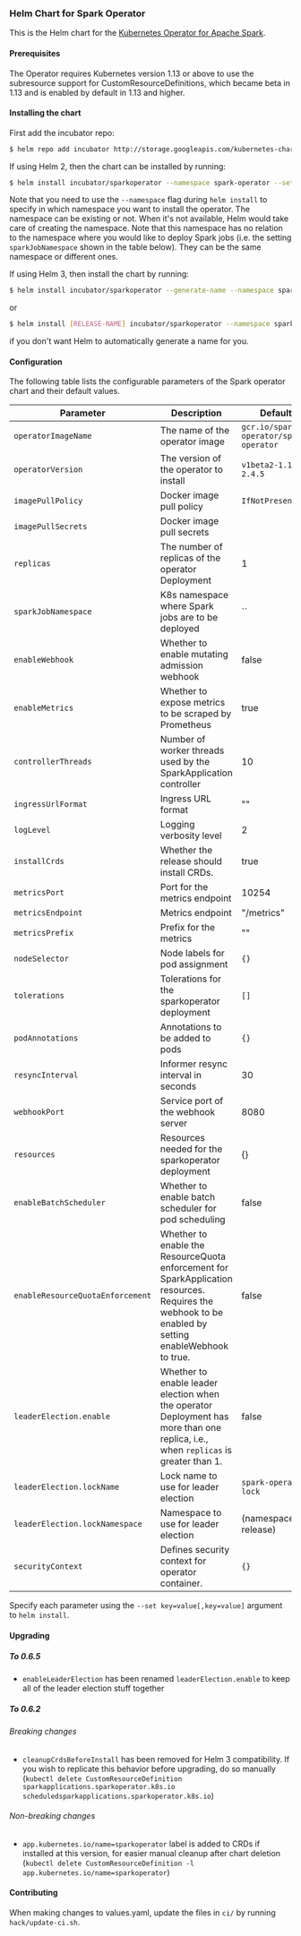 ### Helm Chart for Spark Operator

This is the Helm chart for the [Kubernetes Operator for Apache Spark](https://github.com/GoogleCloudPlatform/spark-on-k8s-operator).

#### Prerequisites

The Operator requires Kubernetes version 1.13 or above to use the subresource support for CustomResourceDefinitions, which became beta in 1.13 and is enabled by default in 1.13 and higher.

#### Installing the chart

First add the incubator repo:

```bash
$ helm repo add incubator http://storage.googleapis.com/kubernetes-charts-incubator
```

If using Helm 2, then the chart can be installed by running:

```bash
$ helm install incubator/sparkoperator --namespace spark-operator --set sparkJobNamespace=default
```

Note that you need to use the `--namespace` flag during `helm install` to specify in which namespace you want to install the operator. The namespace can be existing or not. When it's not available, Helm would take care of creating the namespace. Note that this namespace has no relation to the namespace where you would like to deploy Spark jobs (i.e. the setting `sparkJobNamespace` shown in the table below). They can be the same namespace or different ones.

If using Helm 3, then install the chart by running:

```bash
$ helm install incubator/sparkoperator --generate-name --namespace spark-operator --set sparkJobNamespace=default
```

or

```bash
$ helm install [RELEASE-NAME] incubator/sparkoperator --namespace spark-operator --set sparkJobNamespace=default
```

if you don't want Helm to automatically generate a name for you.

#### Configuration

The following table lists the configurable parameters of the Spark operator chart and their default values.

| Parameter                 | Description                                                  | Default                                |
| ------------------------- | ------------------------------------------------------------ | -------------------------------------- |
| `operatorImageName`       | The name of the operator image                               | `gcr.io/spark-operator/spark-operator` |
| `operatorVersion`         | The version of the operator to install                       | `v1beta2-1.1.1-2.4.5`                  |
| `imagePullPolicy`         | Docker image pull policy                                     | `IfNotPresent`                         |
| `imagePullSecrets`        | Docker image pull secrets                                    |                                        |
| `replicas`                | The number of replicas of the operator Deployment            | 1                                      |
| `sparkJobNamespace`       | K8s namespace where Spark jobs are to be deployed            | ``                                     |
| `enableWebhook`           | Whether to enable mutating admission webhook                 | false                                  |
| `enableMetrics`           | Whether to expose metrics to be scraped by Prometheus        | true                                   |
| `controllerThreads`       | Number of worker threads used by the SparkApplication controller | 10                                 |
| `ingressUrlFormat`        | Ingress URL format                                           | ""                                     |
| `logLevel`                | Logging verbosity level                                      | 2                                      |
| `installCrds`             | Whether the release should install CRDs.                     | true                                   |
| `metricsPort`             | Port for the metrics endpoint                                | 10254                                  |
| `metricsEndpoint`         | Metrics endpoint                                             | "/metrics"                             |
| `metricsPrefix`           | Prefix for the metrics                                       | ""                                     |
| `nodeSelector`            | Node labels for pod assignment                               | `{}`                                   |
| `tolerations`             | Tolerations for the sparkoperator deployment                 | `[]`                                   |
| `podAnnotations`          | Annotations to be added to pods                              | `{}`                                   |
| `resyncInterval`          | Informer resync interval in seconds                          | 30                                     |
| `webhookPort`             | Service port of the webhook server                           | 8080                                   |
| `resources`               | Resources needed for the sparkoperator deployment            | {}                                     |
| `enableBatchScheduler`    | Whether to enable batch scheduler for pod scheduling         | false                                  |
| `enableResourceQuotaEnforcement`    | Whether to enable the ResourceQuota enforcement for SparkApplication resources. Requires the webhook to be enabled by setting enableWebhook to true.         | false                                  |
| `leaderElection.enable`   | Whether to enable leader election when the operator Deployment has more than one replica, i.e., when `replicas` is greater than 1.         | false                                  |
| `leaderElection.lockName` | Lock name to use for leader election                         | `spark-operator-lock`                  |
| `leaderElection.lockNamespace` | Namespace to use for leader election                    | (namespace of release)                 |
| `securityContext` | Defines security context for operator container. | `{}` |
Specify each parameter using the `--set key=value[,key=value]` argument to `helm install`.

#### Upgrading

##### To 0.6.5

- `enableLeaderElection` has been renamed `leaderElection.enable` to keep all of the leader election stuff together

##### To 0.6.2

###### Breaking changes

- `cleanupCrdsBeforeInstall` has been removed for Helm 3 compatibility. If you wish to replicate this behavior before upgrading, do so manually (`kubectl delete CustomResourceDefinition sparkapplications.sparkoperator.k8s.io scheduledsparkapplications.sparkoperator.k8s.io`)

###### Non-breaking changes

- `app.kubernetes.io/name=sparkoperator` label is added to CRDs if installed at this version, for easier manual cleanup after chart deletion (`kubectl delete CustomResourceDefinition -l app.kubernetes.io/name=sparkoperator`)

#### Contributing

When making changes to values.yaml, update the files in `ci/` by running `hack/update-ci.sh`.
